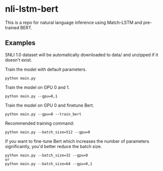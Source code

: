 # nli-lstm-bert
This is a repo for natural language inference using Match-LSTM and pre-trained BERT.


## Examples
SNLI 1.0 dataset will be automatically downloaded to data/ and unzipped if it doesn't exist.


Train the model with default parameters.
```
python main.py
```

Train the model on GPU 0 and 1.

```
python main.py --gpu=0,1
```

Train the model on GPU 0 and finetune Bert.

```
python main.py --gpu=0 --train_bert
```

Recommended training command:

```
python main.py --batch_size=512 --gpu=0
```

If you want to fine-tune Bert which increases the number of parameters significantly, you'd better reduce the batch size.
```
python main.py --batch_size=32 --gpu=0
or 
python main.py --batch_size=64 --gpu=0,1
```